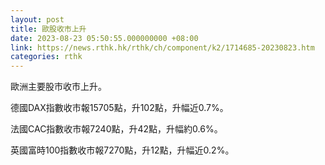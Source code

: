 ```yaml
---
layout: post
title: 歐股收市上升
date: 2023-08-23 05:50:55.000000000 +08:00
link: https://news.rthk.hk/rthk/ch/component/k2/1714685-20230823.htm
categories: rthk
---
```


歐洲主要股市收市上升。

德國DAX指數收市報15705點，升102點，升幅近0.7%。

法國CAC指數收市報7240點，升42點，升幅約0.6%。

英國富時100指數收市報7270點，升12點，升幅近0.2%。

